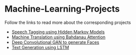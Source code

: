 # Machine-Learning-Projects

Follow the links to read more about the corresponding projects

* [Speech Tagging using Hidden Markov Models](https://github.com/bhargavsaidasari/Machine-Learning-Projects/tree/master/POS%20Tagging%20-%20HMM)
* [Machine Translation using Bahdanau Attention](https://github.com/bhargavsaidasari/Machine-Learning-Projects/tree/master/English-Hindi-Translation)
* [Deep Convolutional GAN to generate Faces](https://github.com/bhargavsaidasari/Machine-Learning-Projects/tree/master/DCGAN)
* [Text Generation using LSTM](https://github.com/bhargavsaidasari/Machine-Learning-Projects/tree/master/Seinfeld-Text-Generation)
